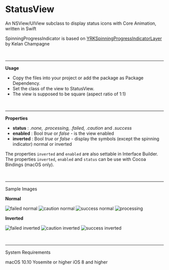 # StatusView
An NSView/UIView subclass to display status icons with Core Animation, written in Swift

SpinningProgressIndicator is based on [YRKSpinningProgressIndicatorLayer](https://github.com/kelan/YRKSpinningProgressIndicatorLayer) by Kelan Champagne

<br>

---

**Usage**

- Copy the files into your project or add the package as Package Dependency.
- Set the class of the view to StatusView.
- The view is supposed to be square (aspect ratio of 1:1)

<br>

---

**Properties**

- **status** : *.none, .processing, .failed, .caution* and *.success*
- **enabled** : Bool *true* or *false* - is the view enabled
- **inverted** : Bool *true* or *false* - display the symbols (except the spinning indicator) normal or inverted

The properties `inverted` and `enabled` are also settable in Interface Builder.
The properties `inverted`, `enabled` and `status` can be use with Cocoa Bindings (macOS only).

<br>

---

Sample Images

**Normal**

![failed normal](http://klieme.com/Images/failed.tif)
![caution normal](http://klieme.com/Images/caution.tif)
![success normal](http://klieme.com/Images/success.tif)
![processing](http://klieme.com/Images/processing.png)

**Inverted**

![failed inverted](http://klieme.com/Images/failed_inverted.tif)
![caution inverted](http://klieme.com/Images/caution_inverted.tif)
![success inverted](http://klieme.com/Images/success_inverted.tif)


<br>

---

System Requirements


macOS 10.10 Yosemite or higher
iOS 8 and higher
